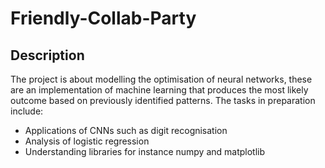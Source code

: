 # Friendly-Collab-Party
## Description
The project is about modelling the optimisation of neural networks, these are an implementation of machine learning that produces the most likely outcome based on previously identified patterns. 
The tasks in preparation include:
* Applications of CNNs such as digit recognisation
* Analysis of logistic regression
* Understanding libraries for instance numpy and matplotlib
